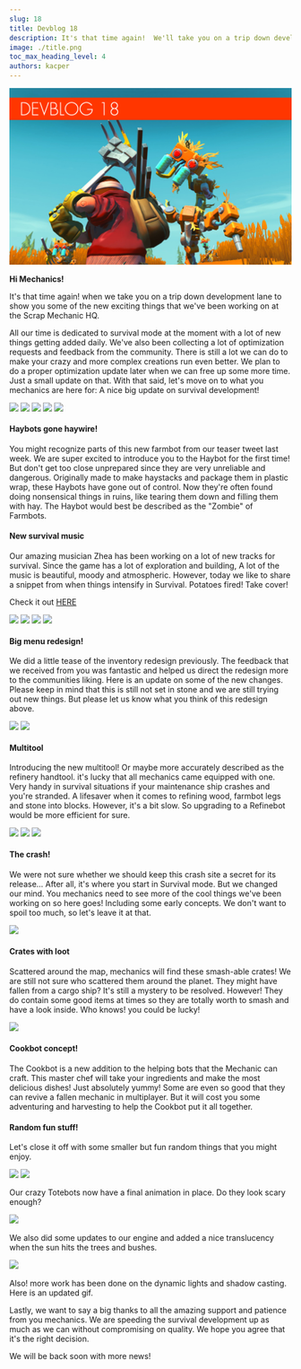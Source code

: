 ```yaml
---
slug: 18
title: Devblog 18
description: It's that time again!  We'll take you on a trip down development lane to show you some of the new exciting things that we've been working on at the Scrap Mechanic HQ!
image: ./title.png
toc_max_heading_level: 4
authors: kacper
---
```


<head>
    <meta name="twitter:card" content="summary_large_image" />
</head>

![](./title.png)

**Hi Mechanics!**

It's that time again! when we take you on a trip down development lane to show you some of the new exciting things that we've been working on at the Scrap Mechanic HQ.
<!--truncate-->
All our time is dedicated to survival mode at the moment with a lot of new things getting added daily. We've also been collecting a lot of optimization requests and feedback from the community. There is still a lot we can do to make your crazy and more complex creations run even better. We plan to do a proper optimization update later when we can free up some more time. Just a small update on that. With that said, let's move on to what you mechanics are here for: A nice big update on survival development!

![](https://i.imgur.com/NC5qnTz.png)
![](https://i.imgur.com/i1EPEqb.png)
![](https://i.imgur.com/Kru4c81.png)
![](https://i.imgur.com/d1H2maK.png)
![](https://i.imgur.com/QHdjyzc.png)

#### Haybots gone haywire!

You might recognize parts of this new farmbot from our teaser tweet last week. We are super excited to introduce you to the Haybot for the first time! But don't get too close unprepared since they are very unreliable and dangerous. Originally made to make haystacks and package them in plastic wrap, these Haybots have gone out of control. Now they're often found doing nonsensical things in ruins, like tearing them down and filling them with hay. The Haybot would best be described as the "Zombie" of Farmbots. 

#### New survival music

Our amazing musician Zhea has been working on a lot of new tracks for survival. Since the game has a lot of exploration and building, A lot of the music is beautiful, moody and atmospheric. However, today we like to share a snippet from when things intensify in Survival. Potatoes fired! Take cover!

Check it out [HERE](https://soundcloud.com/axolotgames/spud-fight-teaser)

![](https://i.imgur.com/ILH3Slt.png)
![](https://i.imgur.com/QmECiEP.png)
![](https://i.imgur.com/biyonHV.png)
![](https://i.imgur.com/ClacFEx.png)

#### Big menu redesign!

We did a little tease of the inventory redesign previously. 
The feedback that we received from you was fantastic and helped us direct the redesign more to the communities liking. Here is an update on some of the new changes. Please keep in mind that this is still not set in stone and we are still trying out new things. But please let us know what you think of this redesign above. 

![](https://i.imgur.com/42V3bNB.png)
![](https://i.imgur.com/u8WlY77.gif)

#### Multitool

Introducing the new multitool! Or maybe more accurately described as the refinery handtool. it's lucky that all mechanics came equipped with one. Very handy in survival situations if your maintenance ship crashes and you're stranded. A lifesaver when it comes to refining wood, farmbot legs and stone into blocks. However, it's a bit slow. So upgrading to a Refinebot would be more efficient for sure.

![](https://i.imgur.com/ZUHX1FO.png)
![](https://i.imgur.com/wJ3wMmH.png)
![](https://i.imgur.com/iJ48kvL.png)

#### The crash!

We were not sure whether we should keep this crash site a secret for its release...
After all, it's where you start in Survival mode. But we changed our mind. You mechanics need to see more of the cool things we've been working on so here goes! Including some early concepts. We don't want to spoil too much, so let's leave it at that. 

![](https://i.imgur.com/3FKatQV.png)

#### Crates with loot

Scattered around the map, mechanics will find these smash-able crates!
We are still not sure who scattered them around the planet. They might have fallen from a cargo ship? It's still a mystery to be resolved. However! They do contain some good items at times so they are totally worth to smash and have a look inside. Who knows! you could be lucky!

![](https://i.imgur.com/tH7e7qR.png)

#### Cookbot concept!

The Cookbot is a new addition to the helping bots that the Mechanic can craft. This master chef will take your ingredients and make the most delicious dishes! Just absolutely yummy! Some are even so good that they can revive a fallen mechanic in multiplayer. But it will cost you some adventuring and harvesting to help the Cookbot put it all together. 

#### Random fun stuff!

Let's close it off with some smaller but fun random things that you might enjoy.

![](https://i.imgur.com/OIqlLBX.gif)
![](https://i.imgur.com/M7p9uhH.gif)

Our crazy Totebots now have a final animation in place. Do they look scary enough? 

![](https://i.imgur.com/JOr7F1W.png)

We also did some updates to our engine and added a nice translucency when the sun hits the trees and bushes. 

![](https://i.imgur.com/kneVg4B.gif)

Also! more work has been done on the dynamic lights and shadow casting. Here is an updated gif.

Lastly, we want to say a big thanks to all the amazing support and patience from you mechanics. 
We are speeding the survival development up as much as we can without compromising on quality. We hope you agree that it's the right decision. 

We will be back soon with more news!


